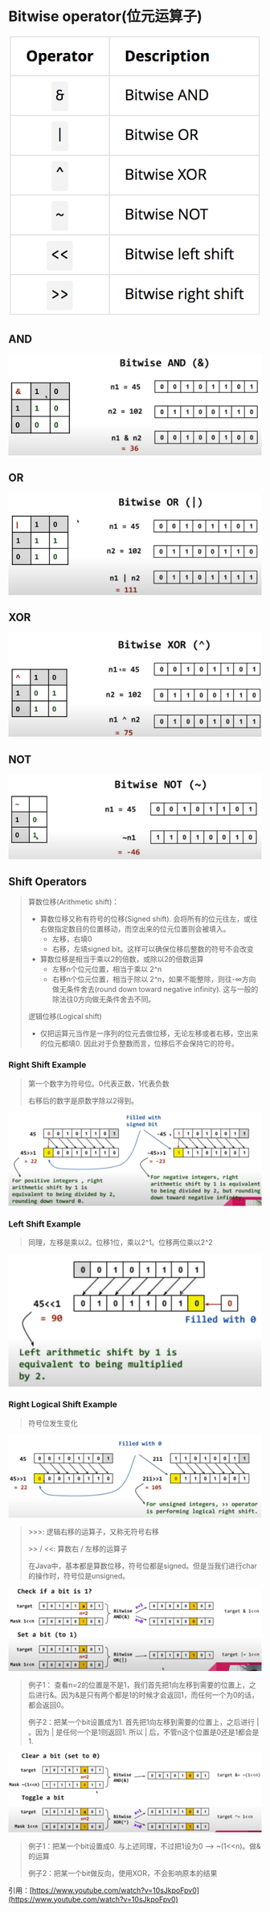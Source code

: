 # Bitwise operator(位元运算子)

![](<../.gitbook/assets/image (134).png>)

## AND

![](<../.gitbook/assets/image (71) (1).png>)

## OR

![](<../.gitbook/assets/image (52) (1).png>)

## XOR

![](<../.gitbook/assets/image (89).png>)

## NOT

![](<../.gitbook/assets/image (44) (1).png>)

## Shift Operators

> 算数位移(Arithmetic shift)：
>
> * 算数位移又称有符号的位移(Signed shift). 会将所有的位元往左，或往右做指定数目的位置移动，而空出来的位元位置则会被填入。
>   * 左移，右填0
>   * 右移，左填signed bit。这样可以确保位移后整数的符号不会改变
> * 算数位移是相当于乘以2的倍数，或除以2的倍数运算
>   * 左移n个位元位置，相当于乘以 2^n
>   * 右移n个位元位置，相当于除以 2^n，如果不能整除，则往-∞方向做无条件舍去(round down toward negative infinity). 这与一般的除法往0方向做无条件舍去不同。
>
> 逻辑位移(Logical shift)
>
> * 仅把运算元当作是一序列的位元去做位移，无论左移或者右移，空出来的位元都填0. 因此对于负整数而言，位移后不会保持它的符号。

### Right Shift Example

> 第一个数字为符号位。0代表正数，1代表负数
>
> 右移后的数字是原数字除以2得到。

![](<../.gitbook/assets/image (90).png>)

### Left Shift Example

> 同理，左移是乘以2。位移1位，乘以2^1。位移两位乘以2^2

![](<../.gitbook/assets/image (20).png>)

### Right Logical Shift Example

> 符号位发生变化

![](<../.gitbook/assets/image (132).png>)

> \>>>: 逻辑右移的运算子，又称无符号右移
>
> \>> / <<: 算数右 / 左移的运算子
>
> 在Java中，基本都是算数位移，符号位都是signed。但是当我们进行char的操作时，符号位是unsigned。

![](<../.gitbook/assets/image (110) (1).png>)

> 例子1： 查看n=2的位置是不是1，我们首先把1向左移到需要的位置上，之后进行&。因为&是只有两个都是1的时候才会返回1，而任何一个为0的话，都会返回0。
>
> 例子2：把某一个bit设置成为1. 首先把1向左移到需要的位置上，之后进行 | 。因为 | 是任何一个是1则返回1. 所以 | 后，不管n这个位置是0还是1都会是1.&#x20;

![](<../.gitbook/assets/image (28) (1) (1).png>)

> 例子1：把某一个bit设置成0. 与上述同理，不过把1设为0 --> \~(1<\<n)。做&的运算
>
> 例子2：把某一个bit做反向，使用XOR，不会影响原本的结果

引用：[https://www.youtube.com/watch?v=10sJkpoFpv0](https://www.youtube.com/watch?v=10sJkpoFpv0)
